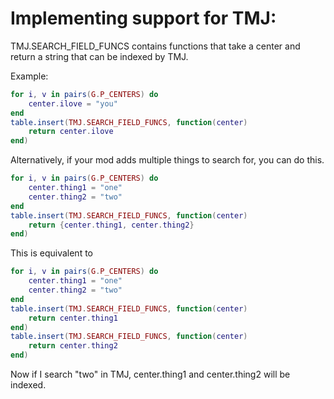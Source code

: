 # Implementing support for TMJ:

TMJ.SEARCH_FIELD_FUNCS contains functions that take a center and return a string that can be indexed by TMJ.

Example:
```lua
for i, v in pairs(G.P_CENTERS) do
    center.ilove = "you"
end
table.insert(TMJ.SEARCH_FIELD_FUNCS, function(center)
    return center.ilove
end)
```

Alternatively, if your mod adds multiple things to search for, you can do this.
```lua
for i, v in pairs(G.P_CENTERS) do
    center.thing1 = "one"
    center.thing2 = "two"
end
table.insert(TMJ.SEARCH_FIELD_FUNCS, function(center)
    return {center.thing1, center.thing2}
end)
```

This is equivalent to
```lua
for i, v in pairs(G.P_CENTERS) do
    center.thing1 = "one"
    center.thing2 = "two"
end
table.insert(TMJ.SEARCH_FIELD_FUNCS, function(center)
    return center.thing1
end)
table.insert(TMJ.SEARCH_FIELD_FUNCS, function(center)
    return center.thing2
end)
```

Now if I search "two" in TMJ, center.thing1 and center.thing2 will be indexed. 
